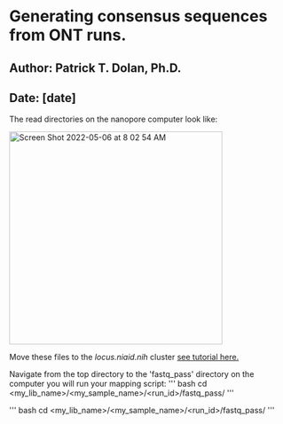 # Generating consensus sequences from ONT runs. 
## Author: Patrick T. Dolan, Ph.D.
## Date: [date]

The read directories on the nanopore computer look like: 

<img width="384" alt="Screen Shot 2022-05-06 at 8 02 54 AM" src="https://user-images.githubusercontent.com/10180619/167127791-f40fb881-e4d2-400a-988b-8ee3a133f1df.png">

Move these files to the _locus.niaid.nih_ cluster [see tutorial here.](https://github.com/QVEU/QVEU_Code/blob/main/Tutorials/locus_tutorial.md#3-transferring-files-to-the-cluster-with-rsync)

Navigate from the top directory to the 'fastq_pass' directory on the computer you will run your mapping script:
''' bash
cd <my_lib_name>/<my_sample_name>/<run_id>/fastq_pass/
'''


''' bash
cd <my_lib_name>/<my_sample_name>/<run_id>/fastq_pass/
'''

